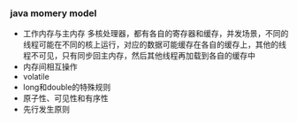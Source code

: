 ### java momery model
* 工作内存与主内存
  多核处理器，都有各自的寄存器和缓存，并发场景，不同的线程可能在不同的核上运行，对应的数据可能缓存在各自的缓存上，其他的线程不可见，只有同步回主内存，然后其他线程再加载到各自的缓存中
*  内存间相互操作
* volatile
* long和double的特殊规则
* 原子性、可见性和有序性
* 先行发生原则
